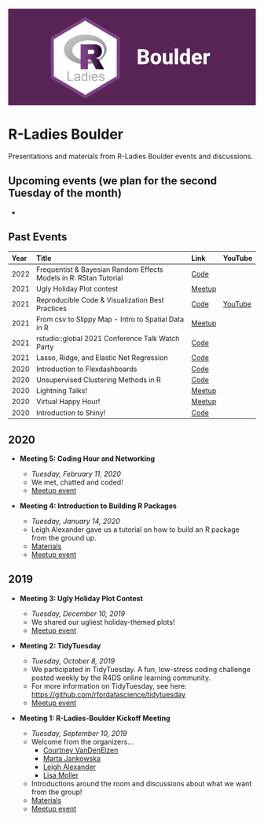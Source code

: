 


![](./img/banner.png)

# R-Ladies Boulder

Presentations and materials from R-Ladies Boulder events and discussions. 

## Upcoming events (we plan for the second Tuesday of the month)
  - 
 
 
 
 
## Past Events

| Year | Title                                            | Link                                                             | YouTube |
| :--- | :----------------------------------------------- | :--------------------------------------------------------------- | :------ |
| 2022 | Frequentist & Bayesian Random Effects Models in R: RStan Tutorial | [Code](2022/Meeting_22_Frequentist_Bayesian_Random_Effects_Models_in_R_RStan_Tutorial)
| 2021 | Ugly Holiday Plot contest                        | [Meetup](https://www.meetup.com/rladies-boulder/events/)         |         |
| 2021 | Reproducible Code & Visualization Best Practices | [Code](2021/Meeting_20_Reproducible_Code_and_Best_Practice_Viz/) |  [YouTube](https://youtu.be/aJ3l4TjLWyI)       |
| 2021 | From csv to Slippy Map - Intro to Spatial Data in R | [Meetup](https://www.meetup.com/rladies-boulder/events/279892572/) | |
| 2021 | rstudio::global 2021 Conference Talk Watch Party | [Code](https://rstudio.com/resources/rstudioglobal-2021/?mkt_tok=eyJpIjoiTTJFNFlXRmpZamhrTmpKaSIsInQiOiJKc3pxZG92MzdkWFZUTGRPUnJHZEhQQUo0SGJnclZzOVFIQnFtNTdDM21vYk5iamlycnNxVWhYKzlmcTY2a092XC9OZVdwczQzbDE4Uml0VU4yWG51MGl0SkdKT3FxVUtVQW1qU1VBcG5CSWp4YU9RUlwvRHV0MDlMT1dwZWNBTnlvIn0%3D) | |
| 2021 | Lasso, Ridge, and Elastic Net Regression | [Code](2021/Meeting_13_Lasso_Ridge_Elastic_Net_Regression) | |
| 2020 | Introduction to Flexdashboards | [Code](https://github.com/rladies/meetup-presentations_boulder/tree/master/Meeting_10_Introduction_to_Flexdashboards) | |
| 2020 | Unsupervised Clustering Methods in R | [Code](2020/Meeting_9_Unsupervised_Clustering_Methods_in_R) | |
| 2020 | Lightning Talks! | [Meetup](https://www.meetup.com/rladies-boulder/events/272634605/) | |
| 2020 | Virtual Happy Hour! | [Meetup](https://www.meetup.com/rladies-boulder/events/271672015/) | |
| 2020 | Introduction to Shiny! | [Code](2020/Meeting_6_Introduction_to_Shiny) | |


## 2020

      
  - **Meeting 5: Coding Hour and Networking**
      + *Tuesday, February 11, 2020*
      + We met, chatted and coded!
      + [Meetup event](https://www.meetup.com/rladies-boulder/events/268492926/)

  - **Meeting 4: Introduction to Building R Packages**
      + *Tuesday, January 14, 2020*
      + Leigh Alexander gave us a tutorial on how to build an R package from the ground up.
      + [Materials](https://github.com/rladies/meetup-presentations_boulder/tree/master/Meeting_4_Introduction_to_Building_R_Packages/)
      + [Meetup event](https://www.meetup.com/rladies-boulder/events/267593347/)

## 2019
  - **Meeting 3: Ugly Holiday Plot Contest**
      + *Tuesday, December 10, 2019*
      + We shared our ugliest holiday-themed plots!
      + [Meetup event](https://www.meetup.com/rladies-boulder/events/266646393/)
  
  - **Meeting 2: TidyTuesday**
      + *Tuesday, October 8, 2019*
      + We participated in TidyTuesday. A fun, low-stress coding challenge posted weekly by the R4DS online learning community.
      + For more information on TidyTuesday, see here: https://github.com/rfordatascience/tidytuesday
      + [Meetup event](https://www.meetup.com/rladies-boulder/events/265316428/)
  
  - **Meeting 1: R-Ladies-Boulder Kickoff Meeting**
      + *Tuesday, September 10, 2019*
      + Welcome from the organizers...
        + [Courtney VanDenElzen](https://twitter.com/clvandenelzen)
        + [Marta Jankowska](https://twitter.com/hdscalecollab)
        + [Leigh Alexander](https://twitter.com/ExuberantLeigh)
        + [Lisa Moller](https://twitter.com/lakmoller)
      + Introductions around the room and discussions about what we want from the group!
      + [Materials](https://github.com/rladies/meetup-presentations_boulder/tree/master/Meeting_1_R_Ladies_Boulder_Kickoff_Meeting/)
      + [Meetup event](https://www.meetup.com/rladies-boulder/events/264186869/)
